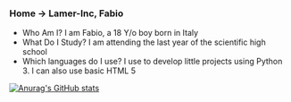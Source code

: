 ### Home -> Lamer-Inc, Fabio

- Who Am I? I am Fabio, a 18 Y/o boy born in Italy
- What Do I Study? I am attending the last year of the scientific high school
- Which languages do I use? I use to develop little projects using Python 3. I can also use basic HTML 5


[![Anurag's GitHub stats](https://github-readme-stats.vercel.app/api?username=Lamer-Inc)](https://github.com/anuraghazra/github-readme-stats)


